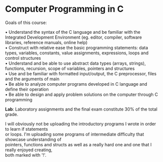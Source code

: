 # Computer Programming in C
Goals of this course:  

• Understand the syntax of the C language and be familiar with the Integrated Development Environment (eg. editor, compiler, software libraries, reference manuals, online help)  
• Construct with relative ease the basic programming statements: data types, variables, constants, value assignments, expressions, loops and control structures  
• Understand and be able to use abstract data types (arrays, strings), functions, recursion, scope of variables, pointers and structures  
• Use and be familiar with formatted input/output, the C preprocessor, files and the arguments of main  
• Be able to analyze computer programs developed in C language and define their operation  
• Be able to design and apply problem solutions on the computer through C programming  

**Lab**: Laboratory assignments and the final exam constitute 30% of the total grade.  

I will obviously not be uploading the introductory programs I wrote in order to learn if statements  
or loops. I'm uploading some programs of intermediate difficulty that showcase understanding of  
pointers, functions and structs as well as a really hard one and one that I really enjoyed creating,  
both marked with '!'.
